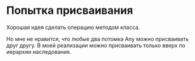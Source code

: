 # Попытка присваивания
Хорошая идея сделать операцию методом класса.

Но мне не нравится, что любые два потомка Any можно присваивать друг другу. В моей реализации можно присваивать только вверх по иерархии наследования.
